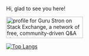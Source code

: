Hi, glad to see you here!

<a href="https://stackexchange.com/users/2918545/guru-stron"><img src="https://stackexchange.com/users/flair/2918545.png" width="208" height="58" alt="profile for Guru Stron on Stack Exchange, a network of free, community-driven Q&amp;A sites" title="profile for Guru Stron on Stack Exchange, a network of free, community-driven Q&amp;A sites" /></a>

[![Top Langs](https://github-readme-stats.vercel.app/api/top-langs/?username=gurustron&show_icons=true&theme=dark&layout=compact)](https://github.com/anuraghazra/github-readme-stats)

<!--
**gurustron/gurustron** is a ✨ _special_ ✨ repository because its `README.md` (this file) appears on your GitHub profile.

Here are some ideas to get you started:

- 🔭 I’m currently working on ...
- 🌱 I’m currently learning ...
- 👯 I’m looking to collaborate on ...
- 🤔 I’m looking for help with ...
- 💬 Ask me about ...
- 📫 How to reach me: ...
- 😄 Pronouns: ...
- ⚡ Fun fact: ...
-->
